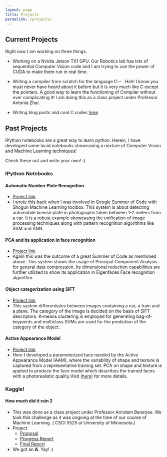 ```yaml
---
layout: page
title: Projects
permalink: /projects/
---
```


## Current Projects

Right now I am working on three things.

- Working on a Nvidia Jetson TX1 GPU. Our Robotics lab has lots of sequential Computer Vision code and I am trying to use the power of CUDA to make them run in real time.

- Writing a compiler from scratch for the language C-- . Hah! I know you must never have heard about it before but it is very much like C except the pointers. A good way to learn the functioning of Compiler without over complicating it! I am doing this as a class project under Professor Antonia Zhai.

- Writing blog posts and cool C codes [here](https://github.com/kislayabhi/short_scripts)

## Past Projects

IPython notebooks are a great way to learn python. Herein, I have developed some lucid notebooks showcasing a mixture of Computer Vision and Machine Learning techniques!

Check these out and write your own! :)

### IPython Notebooks

#### Automatic Number Plate Recognition

- [Project link](http://nbviewer.jupyter.org/gist/kislayabhi/89b985e5b78a6f56029a/ANPR.ipynb)
- I wrote this back when I was involved in Google Summer of Code with Shogun Machine Learning toolbox. This system is about detecting automobile license plate in photographs taken between 1-2 meters from a car. It is a robust example showcasing the unification of image processing techniques along with pattern recognition algorithms like SVM and ANN.

#### PCA and its application in face recognition
- [Project link](http://www.shogun-toolbox.org/static/notebook/current/pca_notebook.html)
- Again this was the outcome of a great Summer of Code as mentioned above. This system shows the usage of Principal Component Analysis for general data compression. Its dimensional reduction capabilities are further utilized to show its application in Eigenfaces Face recognition algorithm.

#### Object categorization using SIFT
- [Project link](http://nbviewer.jupyter.org/gist/kislayabhi/abb68be1b0be7148e7b7)
- This system differentiates between images containing a car, a train and a plane. The category of the image is decided on the basis of SIFT descriptors. K-means clustering is employed for generating bag-of-keypoints and multiclass SVMs are used for the prediction of the category of the object.

#### Active Appearance Model
- [Project link](http://nbviewer.jupyter.org/gist/kislayabhi/0cc4f6e6b625873c15de)
- Here I developed a parameterized face needed by the Active Appearance Model (AAM), where the variability of shape and texture is captured from a representative training set. PCA on shape and texture is applied to produce the face model which describes the trained faces with a photorealistic quality.Visit ([here](http://kislayvision.com/research/active-appearance-models/)) for more details.

### Kaggle!
#### How much did it rain 2
- This was done as a class project under Professor Arindam Banerjee. We took this challenge as it was ongoing at the time of our course of Machine Learning. ( CSCI 5525 at University of Minnesota.)
- Project
    - [Proposal](https://drive.google.com/file/d/0ByM6ForkyNZfeEdNM1dSeDJTakE/view?usp=sharing)
    - [Progress Report](https://drive.google.com/file/d/0ByM6ForkyNZfNXJVamhfRHoyalk/view?usp=sharing)
    - [Final Report](https://drive.google.com/file/d/0ByM6ForkyNZfOTJDeUxNclA5ZGs/view?usp=sharing)
- We got an **A**. Yay! :)

